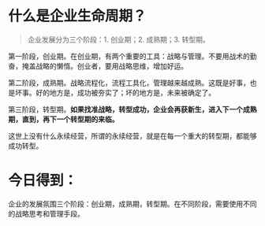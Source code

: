 # 什么是企业生命周期？

> 企业发展分为三个阶段：1. 创业期；2. 成熟期；3. 转型期。

第一阶段，创业期。在创业期，有两个重要的工具：战略与管理。不要用战术的勤奋，掩盖战略的懒惰。创业者，要用战略思维，增加好运。

第二阶段，成熟期。战略流程化，流程工具化，管理越来越成熟。这既是好事，也是坏事。好的地方是，成功被夯实了；坏的地方是，未来被确定了。

第三阶段，转型期。**如果找准战略，转型成功，企业会再获新生，进入下一个成熟期，直到，再下一个转型期的来临。**

这世上没有什么永续经营，所谓的永续经营，就是在每一个重大的转型期，都能够成功转型。


# 今日得到：

企业的发展氛围三个阶段：创业期，成熟期，转型期。在不同阶段，需要使用不同的战略思考和管理手段。



